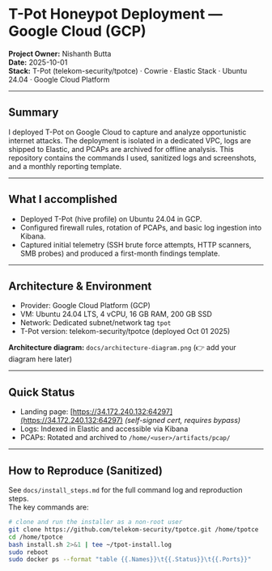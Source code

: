 # T-Pot Honeypot Deployment — Google Cloud (GCP)

**Project Owner:** Nishanth Butta  
**Date:** 2025-10-01  
**Stack:** T-Pot (telekom-security/tpotce) · Cowrie · Elastic Stack · Ubuntu 24.04 · Google Cloud Platform  

---

## Summary
I deployed T-Pot on Google Cloud to capture and analyze opportunistic internet attacks. The deployment is isolated in a dedicated VPC, logs are shipped to Elastic, and PCAPs are archived for offline analysis. This repository contains the commands I used, sanitized logs and screenshots, and a monthly reporting template.

---

## What I accomplished
- Deployed T-Pot (hive profile) on Ubuntu 24.04 in GCP.
- Configured firewall rules, rotation of PCAPs, and basic log ingestion into Kibana.
- Captured initial telemetry (SSH brute force attempts, HTTP scanners, SMB probes) and produced a first-month findings template.

---

## Architecture & Environment
- Provider: Google Cloud Platform (GCP)  
- VM: Ubuntu 24.04 LTS, 4 vCPU, 16 GB RAM, 200 GB SSD  
- Network: Dedicated subnet/network tag `tpot`  
- T-Pot version: telekom-security/tpotce (deployed Oct 01 2025)  

**Architecture diagram:** `docs/architecture-diagram.png` (👉 add your diagram here later)  

---

## Quick Status
- Landing page: [https://34.172.240.132:64297](https://34.172.240.132:64297) *(self-signed cert, requires bypass)*  
- Logs: Indexed in Elastic and accessible via Kibana  
- PCAPs: Rotated and archived to `/home/<user>/artifacts/pcap/`  

---

## How to Reproduce (Sanitized)
See `docs/install_steps.md` for the full command log and reproduction steps.  
The key commands are:

```bash
# clone and run the installer as a non-root user
git clone https://github.com/telekom-security/tpotce.git /home/tpotce
cd /home/tpotce
bash install.sh 2>&1 | tee ~/tpot-install.log
sudo reboot
sudo docker ps --format "table {{.Names}}\t{{.Status}}\t{{.Ports}}"
